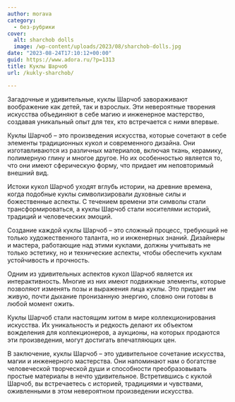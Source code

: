 ```yaml
---
author: morava
category:
  - без-рубрики
cover:
  alt: sharchob dolls
  image: /wp-content/uploads/2023/08/sharchob-dolls.jpg
date: "2023-08-24T17:10:12+00:00"
guid: https://www.adora.ru/?p=1313
title: Куклы Шарчоб
url: /kukly-sharchob/

---
```

Загадочные и удивительные, куклы Шарчоб завораживают воображение как детей, так и взрослых. Эти невероятные творения искусства объединяют в себе магию и инженерное мастерство, создавая уникальный опыт для тех, кто встречается с ними впервые.

Куклы Шарчоб – это произведения искусства, которые сочетают в себе элементы традиционных кукол и современного дизайна. Они изготавливаются из различных материалов, включая ткань, керамику, полимерную глину и многое другое. Но их особенностью является то, что они имеют сферическую форму, что придает им неповторимый внешний вид.

Истоки кукол Шарчоб уходят вглубь истории, на древние времена, когда подобные куклы символизировали духовные силы и божественные аспекты. С течением времени эти символы стали трансформироваться, а куклы Шарчоб стали носителями историй, традиций и человеческих эмоций.

Создание каждой куклы Шарчоб – это сложный процесс, требующий не только художественного таланта, но и инженерных знаний. Дизайнеры и мастера, работающие над этими куклами, должны учитывать не только эстетику, но и технические аспекты, чтобы обеспечить куклам устойчивость и прочность.

Одним из удивительных аспектов кукол Шарчоб является их интерактивность. Многие из них имеют подвижные элементы, которые позволяют изменять позы и выражения лица куклы. Это придает им живую, почти дыхание пронизанную энергию, словно они готовы в любой момент ожить.

Куклы Шарчоб стали настоящим хитом в мире коллекционирования искусства. Их уникальность и редкость делают их объектом вожделения для коллекционеров, а аукционы, на которых продаются эти произведения, могут достигать впечатляющих цен.

В заключение, куклы Шарчоб – это удивительное сочетание искусства, магии и инженерного мастерства. Они напоминают нам о богатстве человеческой творческой души и способности преобразовывать простые материалы в нечто удивительное. Встретившись с куклой Шарчоб, вы встречаетесь с историей, традициями и чувствами, оживленными в этом невероятном произведении искусства.
